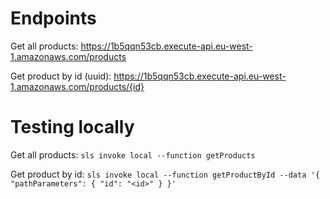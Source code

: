 # Endpoints

Get all products: https://1b5qqn53cb.execute-api.eu-west-1.amazonaws.com/products

Get product by id (uuid): https://1b5qqn53cb.execute-api.eu-west-1.amazonaws.com/products/{id}


# Testing locally

Get all products: `sls invoke local --function getProducts`

Get product by id: `sls invoke local --function getProductById --data '{ "pathParameters": { "id": "<id>" } }'`
